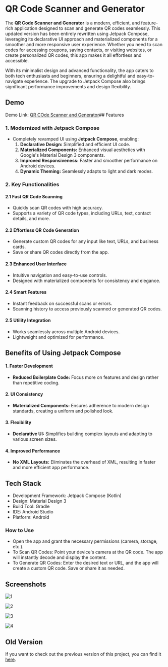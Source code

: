 # QR Code Scanner and Generator

The **QR Code Scanner and Generator** is a modern, efficient, and feature-rich application designed to scan and generate QR codes seamlessly. This updated version has been entirely rewritten using Jetpack Compose, leveraging its declarative UI approach and materialized components for a smoother and more responsive user experience. Whether you need to scan codes for accessing coupons, saving contacts, or visiting websites, or create personalized QR codes, this app makes it all effortless and accessible.

With its minimalist design and advanced functionality, the app caters to both tech enthusiasts and beginners, ensuring a delightful and easy-to-navigate experience. The upgrade to Jetpack Compose also brings significant performance improvements and design flexibility.

## Demo
Demo Link: [QR COde Scanner and Generator](https://github.com/dhairyapandya05/Star_Android_Library)## Features  

### 1. Modernized with Jetpack Compose  
- Completely revamped UI using **Jetpack Compose**, enabling:  
  1. **Declarative Design:** Simplified and efficient UI code.  
  2. **Materialized Components:** Enhanced visual aesthetics with Google's Material Design 3 components.  
  3. **Improved Responsiveness:** Faster and smoother performance on Android devices.  
  4. **Dynamic Theming:** Seamlessly adapts to light and dark modes.  

### 2. Key Functionalities  

#### 2.1 Fast QR Code Scanning  
- Quickly scan QR codes with high accuracy.  
- Supports a variety of QR code types, including URLs, text, contact details, and more.  

#### 2.2 Effortless QR Code Generation  
- Generate custom QR codes for any input like text, URLs, and business cards.  
- Save or share QR codes directly from the app.  

#### 2.3 Enhanced User Interface  
- Intuitive navigation and easy-to-use controls.  
- Designed with materialized components for consistency and elegance.  

#### 2.4 Smart Features  
- Instant feedback on successful scans or errors.  
- Scanning history to access previously scanned or generated QR codes.  

#### 2.5 Utility Integration  
- Works seamlessly across multiple Android devices.  
- Lightweight and optimized for performance.  


## Benefits of Using Jetpack Compose  

#### 1. Faster Development  
- **Reduced Boilerplate Code:** Focus more on features and design rather than repetitive coding.  

#### 2. UI Consistency  
- **Materialized Components:** Ensures adherence to modern design standards, creating a uniform and polished look.  

#### 3. Flexibility  
- **Declarative UI:** Simplifies building complex layouts and adapting to various screen sizes.  

#### 4. Improved Performance  
- **No XML Layouts:** Eliminates the overhead of XML, resulting in faster and more efficient app performance.  

## Tech Stack

- Development Framework: Jetpack Compose (Kotlin)
- Design: Material Design 3
- Build Tool: Gradle
- IDE: Android Studio
- Platform: Android

### How to Use 

- Open the app and grant the necessary permissions (camera, storage, etc.).
- To Scan QR Codes: Point your device's camera at the QR code. The app will instantly decode and display the content.
- To Generate QR Codes: Enter the desired text or URL, and the app will create a custom QR code. Save or share it as needed.
## Screenshots

![1](https://github.com/user-attachments/assets/a029bbb7-8a35-4d67-a3e5-936c218f23ed)

![2](https://github.com/user-attachments/assets/16891f13-9e42-4816-b95e-853dc07a1256)

![3](https://github.com/user-attachments/assets/3deb2f8e-9d0b-4ef4-871d-8c2ba78dc2ec)

![4](https://github.com/user-attachments/assets/e96a540e-2465-45d4-9c7c-5ea7e155cc35)

## Old Version

If you want to check out the previous version of this project, you can find it [here](https://github.com/dhairyapandya05/QR-Code-Scanner-and-Generator).
